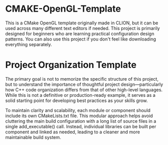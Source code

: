 # CMAKE-OpenGL-Template
This is a CMake OpenGL template originally made in CLION, but it can be used across many different text editors if needed. This project is primarily designed for beginners who are learning practical configuration design patterns. You can also use this project if you don't feel like downloading everything separately.


# Project Organization Template

The primary goal is not to memorize the specific structure of this project, but to understand the importance of thoughtful project design—particularly how C++ code organization differs from that of other high-level languages. While this is not a definitive or production-ready example, it serves as a solid starting point for developing best practices as your skills grow.

To maintain clarity and scalability, each module or component should include its own CMakeLists.txt file. This modular approach helps avoid cluttering the main build configuration with a long list of source files in a single add_executable() call. Instead, individual libraries can be built per component and linked as needed, leading to a cleaner and more maintainable build system.
